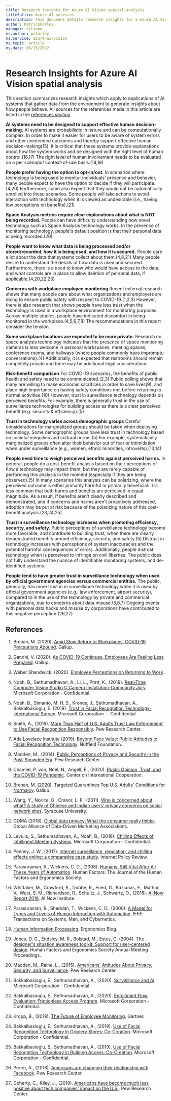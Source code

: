 ```yaml
---
title: Research insights for Azure AI Vision spatial analysis
titleSuffix: Azure AI services
description: This document details research insights for a Azure AI Vision spatial analysis container deployment.
author: PatrickFarley
manager: nitinme
ms.author: pafarley
ms.service: azure-ai-vision
ms.topic: article
ms.date: 08/15/2022
---
```


# Research Insights for Azure AI Vision spatial analysis

This section summarizes research insights which apply to applications of AI systems that gather data from the environment to generate insights about how people behave. All sources for the references made in this article are listed in the [references section](#references).

**AI systems need to be designed to support effective human decision-making.**
AI systems are probabilistic in nature and can be computationally complex. In order to make it easier for users to be aware of system errors and other unintended outcomes and thereby support effective human decision-making(15), it is critical that these systems provide explanations about how the system works and be designed with the right level of human control.(16,17) The right level of human involvement needs to be evaluated on a per scenario/ context-of-use basis.(18,19)

**People prefer having the option to opt-in/out.**
In scenarios where technology is being used to monitor individuals' presence and behavior, many people expect to have the option to decide if they will participate.(4,20) Furthermore, some also expect that they would not be automatically enrolled into these scenarios. Some people will take actions to avoid interaction with technology when it is viewed as undesirable (i.e., having low perceptions on benefits).(21)

**Space Analysis metrics require clear explanations about what is NOT being recorded.**
People can have difficulty understanding how novel technology such as Space Analysis technology works. In the presence of monitoring technology, people's default position is that their personal data is being recorded.(20)

**People want to know what data is being processed and/or stored/recorded, how it is being used, and how it is secured.**
People care a lot about the data that systems collect about them.(4,8,21) Many people desire to understand the details of how data is used and secured. Furthermore, there is a need to know who would have access to the data, and what controls are in place to allow deletion of personal data, if applicable.(4,20,22,23)

**Concerns with workplace employee monitoring**
Recent external research shows that many people care about what organizations and employers are doing to ensure public safety with respect to COVID-19.(1,2,3) However, there is also research that shows people have less trust when the technology is used in a workplace environment for monitoring purposes. Across multiple studies, people have indicated discomfort in being monitored in the workplace.(4,5,6,7,8) The recommendations in this report consider the tension.

**Some workplace locations are expected to be more private.**
Research on space analysis technology indicates that the presence of space monitoring cameras is less welcome in personal workspaces, meeting spaces, conference rooms, and hallways (where people commonly have impromptu conversations).(4) Additionally, it is expected that restrooms should remain completely private and there may be additional legal considerations.

**Risk-benefit comparison**
For COVID-19 scenarios, the benefits of public health and safety need to be communicated.(2,3) Public polling shows that many are willing to make economic sacrifices in order to save lives(9), and place high importance on having safety conditions met before returning to normal activities.(10) However, trust in surveillance technology depends on perceived benefits. For example, there is generally trust in the use of surveillance technologies for building access as there is a clear perceived benefit (e.g. security & efficiency).(5)

**Trust in technology varies across demographic groups**
Careful considerations for marginalized groups should be taken when deploying technology. Some demographic groups have less trust in technology based on societal inequities and cultural norms.(5) For example, systematically marginalized groups often alter their behavior out of fear or intimidation when under surveillance (e.g., women, ethnic minorities, introverts).(13,14)

**People need time to weigh perceived benefits against perceived harms.**
In general, people do a cost-benefit analysis based on their perceptions of how a technology may impact them, but they are rarely capable of performing this analysis in the moment (especially if they are being observed).(5) In many scenarios this analysis can be
polarizing, where the perceived outcome is either primarily harmful or primarily beneficial. It is less common that both harms and benefits are perceived in equal magnitude. As a result, if benefits aren't clearly described and demonstrated, and if concerns and harms aren't proactively addressed, adoption may be put at risk because of the polarizing nature of this cost-benefit analysis.(23,24,25)

**Trust in surveillance technology increases when promoting efficiency, security, and safety.**
Public perceptions of surveillance technology become more favorable, and contribute to building trust, when there are clearly demonstrated benefits around efficiency, security, and safety.(5) Distrust in technology increases with perceptions of system
inaccuracies and the potential harmful consequences of errors. Additionally, people distrust technology when is perceived to infringe
on civil liberties. The public does not fully understand the nuance of identifiable monitoring systems, and de-identified systems.

**People tend to have greater trust in surveillance technology when used by official government agencies versus commercial entities.**
The public, generally, has more trust in in surveillance technology when it is used by official government agencies (e.g., law enforcement, airport security), compared to in the use of the technology by private and commercial organizations, due to concerns about data misuse.(5,6,7) Ongoing events with personal data hacks and misuse by corporations have contributed to this negative  perception.(26,27)

## References

1. Brenan, M. (2020). [Amid Slow Return to Workplaces, COVID-19 Precautions Abound](https://news.gallup.com/poll/312461/amid-slow-return-workplaces-covid-precautions-abound.aspx). Gallup.

2. Gandhi, V. (2020). [As COVID-19 Continues, Employees Are Feeling Less Prepared](https://www.gallup.com/workplace/313358/covid-continues-employees-feeling-less-prepared.aspx). Gallup.

3. Weber Shandwick, (2020). [Employee Perceptions on Returning to Work](https://www.webershandwick.com/news/employee-perceptions-on-returning-to-work/).

4. Noah, B., Sethumadhavan, A., Li, L., Pratt, K., (2019). [Real-Time Computer Vision Studio C Camera Installation-Community Jury](https://hits.microsoft.com/study/6014413). Microsoft Corporation - Confidential.

5. Noah, B., Simanto, M. H. S., Krones, J., Sethumadhavan, A., Bakkalbasioglu, E. (2019). [Trust in Facial Recognition Technology-International Survey](https://hits.microsoft.com/study/6014413). Microsoft Corporation -- Confidential.

6. Smith, A., (2019). [More Than Half of U.S. Adults Trust Law Enforcement to Use Facial Recognition Responsibly](https://www.pewresearch.org/internet/2019/09/05/more-than-half-of-u-s-adults-trust-law-enforcement-to-use-facial-recognition-responsibly/). Pew Research Center.

7. Ada Lovelace Institute (2019). [Beyond Face Value: Public Attitudes to Facial Recognition Technology](https://www.adalovelaceinstitute.org/wp-content/uploads/2019/09/Public-attitudes-to-facial-recognition-technology_v.FINAL_.pdf). Nuffield Foundation.

8. Madden, M., (2014). [Public Perceptions of Privacy and Security in the Post-Snowden Era](https://www.pewresearch.org/internet/2014/11/12/public-privacy-perceptions/). Pew Research Center.

9. Chamier, P. von, Noel, N., Angell, E., (2020). [Public Opinion, Trust, and the COVID-19 Pandemic](https://cic.nyu.edu/sites/default/files/public-opinion-trust-and-covid19.pdf). Center on International Cooperation.

10. Brenan, M. (2020). [Targeted Quarantines Top U.S. Adults' Conditions for Normalcy](https://news.gallup.com/poll/310247/targeted-quarantines-top-u-s-adults-conditions-normalcy.aspx). Gallup.

11. Wang, Y., Norice, G., Cranor, L. F., (2011). [Who is concerned about what? A study of Chinese and Indian users' privacy concerns on social network sites](https://experts.syr.edu/en/publications/who-is-concerned-about-what-a-atudy-of-american-chinese-and-india). Syracuse University.

12. GDMA (2018). [Global data privacy: What the consumer really thinks](https://dma.org.uk/uploads/misc/5b0522b113a23-global-data-privacy-report---final-2_5b0522b11396e.pdf). Global Alliance of Data-Driven Marketing Associations.

13. Levulis, S., Sethumadhavan, A., Noah, B., (2018). [Chilling Effects of Intelligent Meeting Systems](https://hits.microsoft.com/study/6009651). Microsoft Corporation - Confidential.

14. Penney, J. W., (2017). [Internet surveillance, regulation, and chilling effects online: a comparative case study](https://policyreview.info/articles/analysis/internet-surveillance-regulation-and-chilling-effects-online-comparative-case). Internet Policy
Review.

15. Parasuraman, R., Wickens, C. D., (2008). [Humans: Still Vital After All These Years of Automation](https://journals.sagepub.com/doi/abs/10.1518/001872008X312198). Human Factors: The Journal of the Human Factors and Ergonomics Society.

16. Whittaker, M., Crawford, K., Dobbe, R., Fried, G., Kaziunas, E., Mathur, V., West, S. M., Richardson, R., Schultz, J., Schwartz, O., (2018). [AI Now Report 2018](https://ainowinstitute.org/publication/ai-now-2018-report-2). AI Now Institute.

17. Parasuraman, R., Sheridan, T., Wickens, C. D., (2000). [A Model for Types and Levels of Human Interaction with Automation](https://ieeexplore.ieee.org/abstract/document/844354). IEEE Transactions on Systems, Man, and Cybernetics.

18. [Human Information Processing](https://web.archive.org/web/20170608105318/https://www.ergonomicsblog.uk/human-information-processing/). Ergonomics Blog.

19. Jones, D. G., Endsley, M. R., Bolstad, M., Estes, G. (2004). [The designer's situation awareness toolkit: Support for user-centered design](https://www.researchgate.net/publication/237460827_The_Designer%27s_Situation_Awareness_Toolkit_Support_for_User-Centered_Design). Human Factors and Ergonomics Society Annual Meeting Proceedings.

20. Madden, M., Raine, L., (2015). [Americans' Attitudes About Privacy, Security, and Surveillance](https://www.pewresearch.org/internet/2015/05/20/americans-attitudes-about-privacy-security-and-surveillance/). Pew Research Center.

21. Bakkalbasioglu, E., Sethumadhavan, A., (2020). [Surveillance and AI](https://hits.microsoft.com/Collection/7001443). Microsoft Corporation - Confidential.

22. Bakkalbasioglu, E., Sethumadhavan, A., (2020). [Enrollment Flow Evaluation: Frictionless Access Program](https://hits.microsoft.com/Study/6018123). Microsoft Corporation - Confidential.

23. Kropp, B., (2019). [The Future of Employee Monitoring](https://www.gartner.com/smarterwithgartner/the-future-of-employee-monitoring/). Gartner.

24. Bakkalbasioglu, E., Sethumadhavan, A., (2019). [Use of Facial Recognition Technology in Grocery Stores: Co-Creation](https://hits.microsoft.com/Study/6012953). Microsoft Corporation - Confidential.

25. Bakkalbasioglu, E., Sethumadhavan, A., (2019). [Use of Facial Recognition Technology in Building Access: Co-Creation](https://hits.microsoft.com/Study/6013092). Microsoft Corporation - Confidential.

26. Perrin, A., (2018). [Americans are changing their relationship with Facebook](https://www.pewresearch.org/fact-tank/2018/09/05/americans-are-changing-their-relationship-with-facebook/). Pew Research Center.

27. Doherty, C., Kiley, J., (2019). [Americans have become much less positive about tech companies' impact on the U.S.](https://www.pewresearch.org/fact-tank/2019/07/29/americans-have-become-much-less-positive-about-tech-companies-impact-on-the-u-s/). Pew Research Center.
